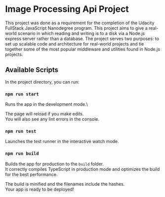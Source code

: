 # Image Processing Api Project

This project was done as a requirement for the completion of the Udacity FullStack JavaScript Nanodegree program.
This project aims to give a real-world scenario in which reading and writing is to a disk via a Node.js express server rather than a database. The project serves two purposes: to set up scalable code and architecture for real-world projects and tie together some of the most popular middleware and utilities found in Node.js projects.

## Available Scripts

In the project directory, you can run:

### `npm run start`

Runs the app in the development mode.\

The page will reload if you make edits.\
You will also see any lint errors in the console.

### `npm run test`

Launches the test runner in the interactive watch mode.

### `npm run build`

Builds the app for production to the `build` folder.\
It correctly compiles TypeScript in production mode and optimizes the build for the best performance.

The build is minified and the filenames include the hashes.\
Your app is ready to be deployed!